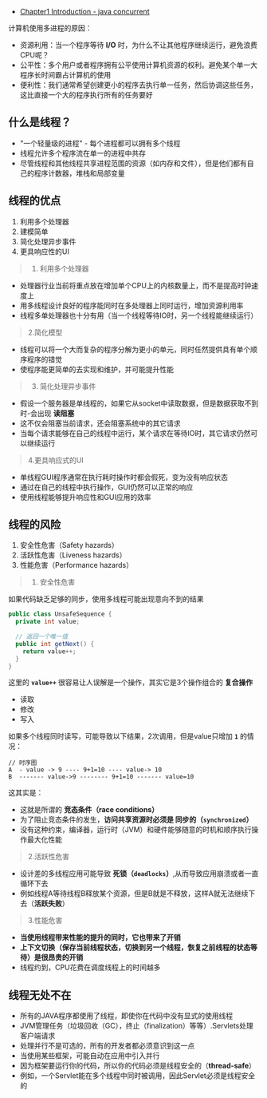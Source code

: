 - [Chapter1 Introduction - java concurrent](http://www.pascal-man.com/navigation/faq-java-browser/java-concurrent/JC-Ch1-4-bse069-kbe096.pdf)

计算机使用多进程的原因：

- 资源利用：当一个程序等待 **I/O** 时，为什么不让其他程序继续运行，避免浪费CPU呢？
- 公平性：多个用户或者程序拥有公平使用计算机资源的权利。避免某个单一大程序长时间霸占计算机的使用
- 便利性：我们通常希望创建更小的程序去执行单一任务，然后协调这些任务，这比直接一个大的程序执行所有的任务要好



## 什么是线程？

- "一个轻量级的进程" - 每个进程都可以拥有多个线程
- 线程允许多个程序流在单一的进程中共存
- 尽管线程和其他线程共享进程范围的资源（如内存和文件），但是他们都有自己的程序计数器，堆栈和局部变量



## 线程的优点

1. 利用多个处理器
2. 建模简单
3. 简化处理异步事件
4. 更具响应性的UI



> 1. 利用多个处理器

- 处理器行业当前将重点放在增加单个CPU上的内核数量上，而不是提高时钟速度上
- 用多线程设计良好的程序能同时在多处理器上同时运行，增加资源利用率
- 线程多单处理器也十分有用（当一个线程等待IO时，另一个线程能继续运行）



> 2.简化模型

- 线程可以将一个大而复杂的程序分解为更小的单元，同时任然提供具有单个顺序程序的错觉
- 使程序能更简单的去实现和维护，并可能提升性能



> 3. 简化处理异步事件

- 假设一个服务器是单线程的，如果它从socket中读取数据，但是数据获取不到时-会出现 **读阻塞**
- 这不仅会阻塞当前请求，还会阻塞系统中的其它请求
- 当每个请求能够在自己的线程中运行，某个请求在等待IO时，其它请求仍然可以继续运行



> 4.更具响应式的UI

- 单线程GUI程序通常在执行耗时操作时都会假死，变为没有响应状态
- 通过在自己的线程中执行操作，GUI仍然可以正常的响应
- 使用线程能够提升响应性和GUI应用的效率



## 线程的风险

1. 安全性危害（Safety hazards）
2. 活跃性危害（Liveness hazards）
3. 性能危害（Performance hazards）



> 1. 安全性危害

如果代码缺乏足够的同步，使用多线程可能出现意向不到的结果

```java
public class UnsafeSequence {
  private int value;
  
  // 返回一个唯一值
  public int getNext() {
    return value++;
  }
}
```

这里的 **`value++`** 很容易让人误解是一个操作，其实它是3个操作组合的 **复合操作**

- 读取
- 修改
- 写入

如果多个线程同时读写，可能导致以下结果，2次调用，但是value只增加 **`1`** 的情况：

```
// 时序图
A  - value -> 9 ---- 9+1=10 ---- value-> 10
B  ------- value->9 -------- 9+1=10 ------- value=10
```

这其实是：

- 这就是所谓的 **竞态条件（race conditions）**
- 为了阻止竞态条件的发生，**访问共享资源时必须是 同步的（`synchronized`）**
- 没有这种约束，编译器，运行时（JVM）和硬件能够随意的时机和顺序执行操作最大化性能



> 2.活跃性危害

- 设计差的多线程应用可能导致 **死锁（`deadlocks`）**,从而导致应用崩溃或者一直循环下去
- 例如线程A等待线程B释放某个资源，但是B就是不释放，这样A就无法继续下去（**活跃失败**）



> 3.性能危害

- **当使用线程带来性能的提升的同时，它也带来了开销**
- **上下文切换（保存当前线程状态，切换到另一个线程，恢复之前线程的状态等待）是很昂贵的开销**
- 线程约到，CPU花费在调度线程上的时间越多



## 线程无处不在

- 所有的JAVA程序都使用了线程，即使你在代码中没有显式的使用线程
- JVM管理任务（垃圾回收（GC），终止（finalization）等等）.Servlets处理客户端请求
- 处理并行不是可选的，所有的开发者都必须意识到这一点
- 当使用某些框架，可能自动在应用中引入并行
- 因为框架要运行你的代码，所以你的代码必须是线程安全的（**thread-safe**）
- 例如，一个Servlet能在多个线程中同时被调用，因此Servlet必须是线程安全的

